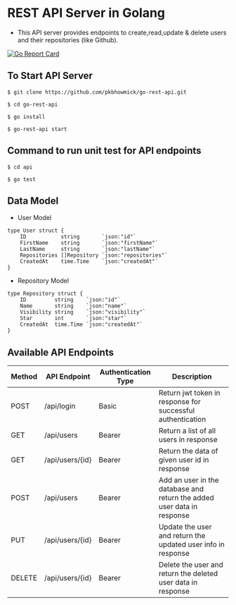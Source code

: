 # REST API Server in Golang

- This API server provides endpoints to create,read,update & delete users and their repositories (like Github).
  
[![Go Report Card](https://goreportcard.com/badge/github.com/pkbhowmick/go-rest-api)](https://goreportcard.com/report/github.com/pkbhowmick/go-rest-api)

## To Start API Server
```$ git clone https://github.com/pkbhowmick/go-rest-api.git```

```$ cd go-rest-api```

```$ go install```

```$ go-rest-api start```

## Command to run unit test for API endpoints
```$ cd api```

```$ go test```

## Data Model

- User Model
``````
type User struct {
	ID           string       `json:"id"`
	FirstName    string       `json:"firstName"`
	LastName     string       `json:"lastName"`
	Repositories []Repository `json:"repositories"`
	CreatedAt    time.Time    `json:"createdAt"`
}
``````
- Repository Model
``````
type Repository struct {
	ID         string    `json:"id"`
	Name       string    `json:"name"`
	Visibility string    `json:"visibility"`
	Star       int       `json:"star"`
	CreatedAt  time.Time `json:"createdAt"`
}
``````

## Available API Endpoints

|  Method | API Endpoint  | Authentication Type | Description |
|---|---|---|---|
|POST| /api/login | Basic | Return jwt token in response for successful authentication
|GET| /api/users | Bearer | Return a list of all users in response| 
|GET| /api/users/{id} | Bearer| Return the data of given user id in response| 
|POST| /api/users | Bearer |Add an user in the database and return the added user data in response | 
|PUT| /api/users/{id} | Bearer |Update the user and return the updated user info in response| 
|DELETE| /api/users/{id} | Bearer |Delete the user and return the deleted user data in response| 